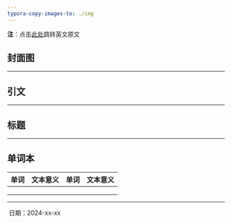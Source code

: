 ```yaml
---
typora-copy-images-to: ./img
---
```




**注**：点击<a href=".md">此处</a>跳转英文原文

## 封面图



------



## 引文



------



## 标题



------



## 单词本

| 单词 | 文本意义 | 单词 | 文本意义 |
| :--: | :------: | :--: | :------: |
|      |          |      |          |
|      |          |      |          |
|      |          |      |          |

------

​							     日期：2024-xx-xx

